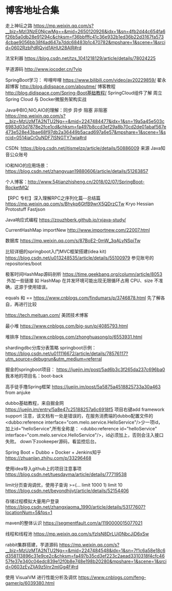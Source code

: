 # 博客地址合集

走上神坛之路 https://mp.weixin.qq.com/s?__biz=MzI3NzE0NjcwMg==&mid=2650120926&idx=1&sn=4fb2d44c654fa6f26b5a0db28e91294c&chksm=f36bbfffc41c36e932b1ed36b22d3167fa5734cbae9056bb38f4ad647a7ddc68483b1c470782&mpshare=1&scene=1&srcid=0602RzbPdRQvjd1AHUt28AlR#rd

法宝利器 https://blog.csdn.net/tzs_1041218129/article/details/78024225

芋道源码 http://www.iocoder.cn/?vip

SpringBoot学习：
哔哩哔哩 https://www.bilibili.com/video/av20229859/
翟永超博客 http://blog.didispace.com/aboutme/
博客教程 http://blog.didispace.com/Spring-Boot基础教程/
SpringCloud组件了解 周立 Spring Cloud 与 Docker微服务架构实战

Java中BIO,NIO,AIO的理解：同步 异步 阻塞 非阻塞 
https://mp.weixin.qq.com/s?__biz=MzUzMTA2NTU2Ng==&mid=2247484477&idx=1&sn=19a5a45e503c6983d03d7878e2fce1cd&chksm=fa497b8ccd3ef29a8b70cd2de01abaf567e473e528e43bae68f97db2a36449b5acad697a6e57&mpshare=1&scene=1&srcid=0514iaCrOuNDF7lSNGTY7wia#rd

CSDN: https://blog.csdn.net/itismelzp/article/details/50886009
来源 Java知音公众账号

IO和NIO的应用场景：
https://blog.csdn.net/zhangyuan19880606/article/details/51263857

个人博客：http://www.54tianzhisheng.cn/2018/02/07/SpringBoot-RocketMQ/

【RPC 专栏】深入理解RPC之序列化篇--总结篇  https://mp.weixin.qq.com/s/Bhykp6GtfB9wrX5QDrzCTw
Kryo Hessian Protostuff Fastjson

Java响应式编程 https://zouzhberk.github.io/rxjava-study/

CurrentHashMap  importNew http://www.importnew.com/22007.html

数据库  https://mp.weixin.qq.com/s/87BoE2-0mW_3qALyNSpiTw

比较详细的springboot入门MVC框架搭建(idea kit) https://blog.csdn.net/u013248535/article/details/55100979 参见账号的repositories/boot

极客时间HashMap源码剖析 https://time.geekbang.org/column/article/8053  外加一些链接
如 HashMap 在并发环境可能出现无限循环占用 CPU、size 不准确，这源于使用错误。

equals 和 == https://www.cnblogs.com/findumars/p/3746878.html 先了解各自，再进行比较

https://tech.meituan.com/ 美团技术博客

最小堆 https://www.cnblogs.com/big-sun/p/4085793.html

堆排序 https://www.cnblogs.com/zhonghuasong/p/6553931.html

shardingdbc分库分表策略 springboot示例： https://blog.csdn.net/u011116672/article/details/78576117?utm_source=debugrun&utm_medium=referral

掘金的springboot项目： https://juejin.im/post/5ad6b3c3f265da237c696ba0 我本地的项目名：boot-back

高手徒手撸Spring框架 https://juejin.im/post/5a5875a4518825733a30a463 from anjuke

dubbo基础教程，来自掘金网  https://juejin.im/entry/5a8e47c25188257a6c6918f5  项目右键add framework support
注意，该文档有一处是错误的，在服务消费端的dubbo配置文件的<dubbo:reference interface="com.melo.service.HelloService"/>少一项id，加上id="helloService",所有全称是：
<dubbo:reference id="helloService" interface="com.melo.service.HelloService"/>，id必须加上，否则会注入接口失败。
down下zookeeper源码，看监控后台。

Spring Boot + Dubbo + Docker + Jenkins知乎  https://zhuanlan.zhihu.com/p/33296468

使用idea导入github上的项目注意事项 https://blog.csdn.net/tuesdayma/article/details/77719538

limit分页查询调优，使用子查询  >=(... limit 1000 1) limit 10  https://blog.csdn.net/beyondhjjyt/article/details/52154406

存储过程模拟大量用户登录 https://blog.csdn.net/zhangxiaoma_1990/article/details/53177607?locationNum=5&fps=1

maven的整体认识  https://segmentfault.com/a/1190000015077021

线程和线程池 https://mp.weixin.qq.com/s/fzIsN8DrLUj0NbcJiD6xSw

rabbit集群搭建，芋道源码 https://mp.weixin.qq.com/s?__biz=MzUzMTA2NTU2Ng==&mid=2247484548&idx=1&sn=7f1c6a58e18c6d358113896c31e9ce2c&chksm=fa497b35cd3ef223c2aead3310318f4cfc4657fe37e340c04edc839e12f0b8e748e198b20280&mpshare=1&scene=1&srcid=0603zEyZIjA9z5Inr2mIGg4F#rd

使用 VisualVM 进行性能分析及调优 https://www.cnblogs.com/feng-gamer/p/6039380.html
